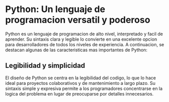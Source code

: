 # Python: Un lenguaje de programacion versatil y poderoso

Python es un lenguaje de programacion de alto nivel, interpretado y facil de aprender. Su sintaxis clara y legible lo convierte en una excelente opcion para desarrolladores de todos los niveles de experiencia. A continuacion, se destacan algunas de las caracteristicas mas importantes de Python:

## Legibilidad y simplicidad

El diseño de Python se centra en la legibilidad del codigo, lo que lo hace ideal para proyectos colaborativos y de mantenimiento a largo plazo. Su sintaxis simple y expresiva permite a los programadores concentrarse en la logica del problema en lugar de preocuparse por detalles innecesarios.